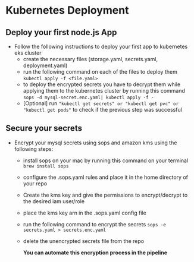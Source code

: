 # Kubernetes Deployment
## Deploy your first node.js App
- Follow the following instructions to deploy your first app to kubernetes eks cluster
  * create the necessary files (storage.yaml, secrets.yaml, deployment.yaml)
  * run the following command on each of the files to deploy them `kubectl apply -f <file.yaml>`
  * to deploy the encrypted secrets you have to decrypt them while applying them to the kubernetes cluster by running this command `sops -d mysql-secret.enc.yaml| kubectl apply -f -`
  * [Optional] run `"kubectl get secrets" or "kubectl get pvc" or "kubectl get pods"` to check if the previous step was successful
 
## Secure your secrets 
- Encrypt your mysql secrets using sops and amazon kms using the following steps:
  * install sops on your mac by running this command on your terminal `brew install sops`
  * configure the .sops.yaml rules and place it in the home directory of your repo
  * Create the kms key and give the permissions to encrypt/decrypt to the desired iam user/role
  * place the kms key arn in the .sops.yaml config file
  * run the following command to encrypt the secrets `sops -e secrets.yaml > secrets.enc.yaml`
  * delete the unencrypted secrets file from the repo
 
    **You can automate this encryption process in the pipeline**
